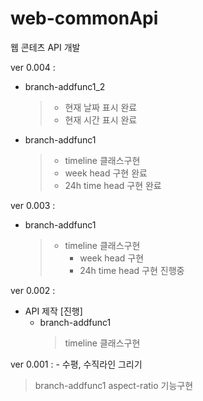 # web-commonApi

웹 콘테츠 API 개발 <br/>

ver 0.004 :

- branch-addfunc1_2
  > - 현재 날짜 표시 완료<br/>
  > - 현재 시간 표시 완료<br/>
- branch-addfunc1
  > - timeline 클래스구현<br/>
  > - week head 구현 완료<br/>
  > - 24h time head 구현 완료<br/>

ver 0.003 :

- branch-addfunc1
  > - timeline 클래스구현<br/>
  >   - week head 구현<br/>
  >   - 24h time head 구현 진행중<br/>

ver 0.002 :

- API 제작 [진행]
  - branch-addfunc1
    > timeline 클래스구현

ver 0.001 : - 수평, 수직라인 그리기

> branch-addfunc1
> aspect-ratio 기능구현
